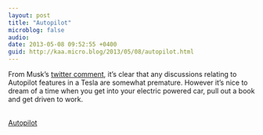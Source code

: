 ```yaml
---
layout: post
title: "Autopilot"
microblog: false
audio: 
date: 2013-05-08 09:52:55 +0400
guid: http://kaa.micro.blog/2013/05/08/autopilot.html
---
```

<p>From Musk&rsquo;s <a href="https://twitter.com/elonmusk/status/331797405840338944">twitter comment</a>, it&rsquo;s clear that any discussions relating to Autopilot features in a Tesla are somewhat premature. However it&rsquo;s nice to dream of a time when you get into your electric powered car, pull out a book and get driven to work.</p><br /><a href='http://www.bloomberg.com/news/2013-05-07/tesla-ceo-talking-with-google-about-autopilot-systems.html'>Autopilot</a>
